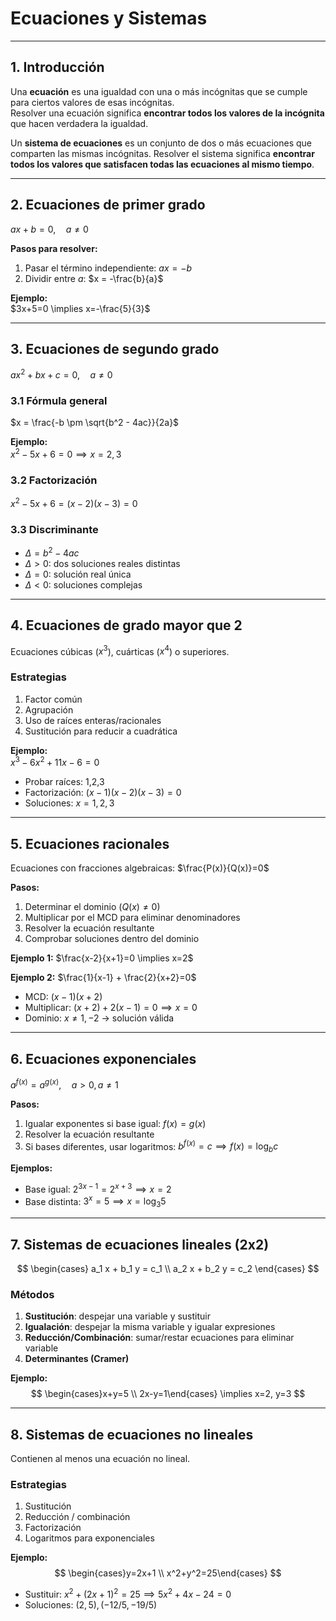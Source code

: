 # **Ecuaciones y Sistemas**

---

## **1. Introducción**
Una **ecuación** es una igualdad con una o más incógnitas que se cumple para ciertos valores de esas incógnitas.  
Resolver una ecuación significa **encontrar todos los valores de la incógnita** que hacen verdadera la igualdad.

Un **sistema de ecuaciones** es un conjunto de dos o más ecuaciones que comparten las mismas incógnitas. Resolver el sistema significa **encontrar todos los valores que satisfacen todas las ecuaciones al mismo tiempo**.

---

## **2. Ecuaciones de primer grado**
$ax + b = 0, \quad a \neq 0$

**Pasos para resolver:**
1. Pasar el término independiente: $ax = -b$  
2. Dividir entre $a$: $x = -\frac{b}{a}$

**Ejemplo:**  
$3x+5=0 \implies x=-\frac{5}{3}$

---

## **3. Ecuaciones de segundo grado**
$ax^2 + bx + c = 0, \quad a \neq 0$

### **3.1 Fórmula general**
$x = \frac{-b \pm \sqrt{b^2 - 4ac}}{2a}$

**Ejemplo:**  
$x^2 -5x +6 = 0 \implies x=2,3$

### **3.2 Factorización**
$x^2 -5x +6 = (x-2)(x-3) =0$

### **3.3 Discriminante**
- $\Delta = b^2-4ac$  
- $\Delta>0$: dos soluciones reales distintas  
- $\Delta=0$: solución real única  
- $\Delta<0$: soluciones complejas

---

## **4. Ecuaciones de grado mayor que 2**
Ecuaciones cúbicas ($x^3$), cuárticas ($x^4$) o superiores.

### **Estrategias**
1. Factor común  
2. Agrupación  
3. Uso de raíces enteras/racionales  
4. Sustitución para reducir a cuadrática

**Ejemplo:**  
$x^3 -6x^2 +11x -6 =0$  
- Probar raíces: 1,2,3  
- Factorización: $(x-1)(x-2)(x-3)=0$  
- Soluciones: $x=1,2,3$

---

## **5. Ecuaciones racionales**
Ecuaciones con fracciones algebraicas: $\frac{P(x)}{Q(x)}=0$

**Pasos:**
1. Determinar el dominio ($Q(x)\neq 0$)  
2. Multiplicar por el MCD para eliminar denominadores  
3. Resolver la ecuación resultante  
4. Comprobar soluciones dentro del dominio

**Ejemplo 1:** $\frac{x-2}{x+1}=0 \implies x=2$  

**Ejemplo 2:** $\frac{1}{x-1} + \frac{2}{x+2}=0$  
- MCD: $(x-1)(x+2)$  
- Multiplicar: $(x+2)+2(x-1)=0 \implies x=0$  
- Dominio: $x\neq1,-2$ → solución válida

---

## **6. Ecuaciones exponenciales**
$a^{f(x)} = a^{g(x)}, \quad a>0, a\neq1$

**Pasos:**
1. Igualar exponentes si base igual: $f(x)=g(x)$  
2. Resolver la ecuación resultante  
3. Si bases diferentes, usar logaritmos: $b^{f(x)}=c \implies f(x)=\log_b c$

**Ejemplos:**
- Base igual: $2^{3x-1}=2^{x+3} \implies x=2$  
- Base distinta: $3^x=5 \implies x=\log_3 5$

---

## **7. Sistemas de ecuaciones lineales (2x2)**

$$
\begin{cases}
a_1 x + b_1 y = c_1 \\
a_2 x + b_2 y = c_2
\end{cases}
$$

### **Métodos**
1. **Sustitución**: despejar una variable y sustituir  
2. **Igualación**: despejar la misma variable y igualar expresiones  
3. **Reducción/Combinación**: sumar/restar ecuaciones para eliminar variable  
4. **Determinantes (Cramer)**

**Ejemplo:**  
$$
\begin{cases}x+y=5 \\ 2x-y=1\end{cases} \implies x=2, y=3
$$

---

## **8. Sistemas de ecuaciones no lineales**

Contienen al menos una ecuación no lineal.

### **Estrategias**
1. Sustitución  
2. Reducción / combinación  
3. Factorización  
4. Logaritmos para exponenciales

**Ejemplo:**  
$$
\begin{cases}y=2x+1 \\ x^2+y^2=25\end{cases}
$$
- Sustituir: $x^2+(2x+1)^2=25 \implies 5x^2 +4x -24=0$  
- Soluciones: $(2,5), (-12/5,-19/5)$

